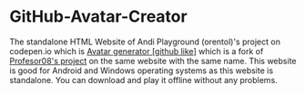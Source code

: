 # GitHub-Avatar-Creator

The standalone HTML Website of Andi Playground (orentol)'s project on codepen.io which is <a href="https://codepen.io/orentol/pen/bPxBNj" target="fork">Avatar generator [github like]</a> which is a fork of <a href="https://codepen.io/Profesor08/pen/zJXrBq" target="original">Profesor08's project</a> on the same website with the same name.
This website is good for Android and Windows operating systems as this website is standalone. You can download and play it offline without any problems.
